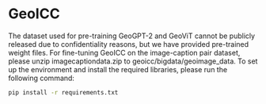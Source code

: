 # GeoICC
The dataset used for pre-training GeoGPT-2 and GeoViT cannot be publicly released due to confidentiality reasons, but we have provided pre-trained weight files. For fine-tuning GeoICC on the image-caption pair dataset, please unzip imagecaptiondata.zip to geoicc/bigdata/geoimage_data.
To set up the environment and install the required libraries, please run the following command:
 
```bash
pip install -r requirements.txt
